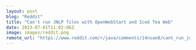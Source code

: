 ```yaml
---
layout: post
blog: "Reddit"
title: "Can't run JNLP files with OpenWebStart and Iced Tea Web"
date: 2023-07-01T11:02:06Z
image: images/reddit.png
remote_url: "https://www.reddit.com/r/java/comments/14nsao8/cant_run_jnlp_files_with_openwebstart_and_iced/"
---
```

